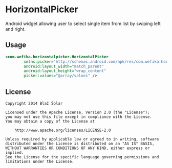 HorizontalPicker
================

Android widget allowing user to select single item from list by swiping left and right.

Usage
-----

```xml
<com.wefika.horizontalpicker.HorizontalPicker
        xmlns:picker="http://schemas.android.com/apk/res/com.wefika.horizontalpicker"
        android:layout_width="match_parent"
        android:layout_height="wrap_content"
        picker:values="@array/values" />
```

License
-------

    Copyright 2014 Blaž Šolar

    Licensed under the Apache License, Version 2.0 (the "License");
    you may not use this file except in compliance with the License.
    You may obtain a copy of the License at

        http://www.apache.org/licenses/LICENSE-2.0

    Unless required by applicable law or agreed to in writing, software
    distributed under the License is distributed on an "AS IS" BASIS,
    WITHOUT WARRANTIES OR CONDITIONS OF ANY KIND, either express or implied.
    See the License for the specific language governing permissions and
    limitations under the License.